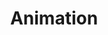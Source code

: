---
title: "Animation"
icon: images/icons/play.png
source: https://www.flaticon.com/free-icon/play_6340173
icon-creator: Rizki Ahmad Fauzi
---